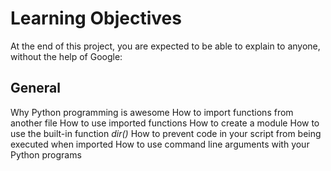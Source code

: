 # Learning Objectives
At the end of this project, you are expected to be able to explain to anyone, without the help of Google:
## General
Why Python programming is awesome
How to import functions from another file
How to use imported functions
How to create a module
How to use the built-in function *dir()*
How to prevent code in your script from being executed when imported
How to use command line arguments with your Python programs